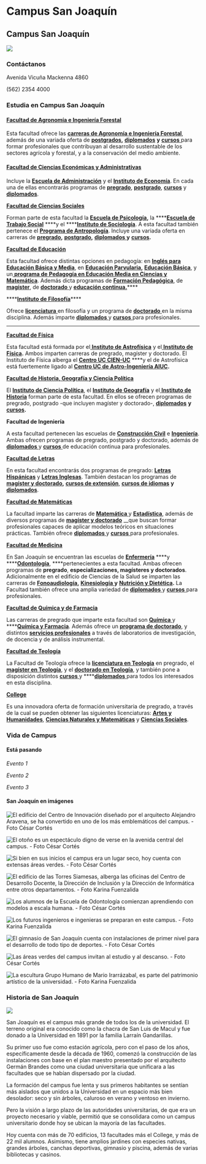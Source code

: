 # Campus San Joaquín

## Campus San Joaquín

![](../../.gitbook/assets/alumnas-caminan-por-san-joaquin-en-dia-de-otono-cesar-cortes.jpg)

### Contáctanos

Avenida Vicuña Mackenna 4860

\(562\) 2354 4000

### Estudia en Campus San Joaquín

#### [Facultad de Agronomía e Ingeniería Forestal](http://agronomia.uc.cl/)

Esta facultad ofrece las [**carreras de Agronomía e Ingeniería Forestal**](http://agronomia.uc.cl/), además de una variada oferta de [**postgrados**](https://postgrado.agronomia.uc.cl/)**,** [**diplomados**](http://www.educacioncontinua.uc.cl/diplomados-por-facultad.php?facultad=4580) **y** [**cursos** ](http://agronomia.uc.cl/educacion-continua/educacion-continua)para formar profesionales que contribuyan al desarrollo sustentable de los sectores agrícola y forestal, y a la conservación del medio ambiente.

#### [Facultad de Ciencias Económicas y Administrativas](http://economiayadministracion.uc.cl/)

Incluye la [**Escuela de Administración**](https://escueladeadministracion.uc.cl/) y el [**Instituto de Economía**](http://economia.uc.cl/). En cada una de ellas encontrarás programas de [**pregrado**](http://economiayadministracion.uc.cl/pregrado/), [**postgrado**](http://economiayadministracion.uc.cl/postgrado/), [**cursos**](http://www.educacioncontinua.uc.cl/cursos-y-seminarios-por-facultad.php?csrf=6b80fff56c940e1e72ec75ac9c4a1f27&facultad=4584) y [**diplomados**](http://www.educacioncontinua.uc.cl/diplomados-por-facultad.php?csrf=83a585e85ec254b87c48dd9ff7d93dc5&facultad=4584).

[**Facultad de Ciencias Sociales**](http://cienciassociales.uc.cl/)

Forman parte de esta facultad la [**Escuela de Psicología**](http://cienciassociales.uc.cl/)**,** la ****[**Escuela de Trabajo Social**](http://trabajosocial.uc.cl/) ****y el ****[**Instituto de Sociología**](http://sociologia.uc.cl/). A esta facultad también pertenece el [**Programa de Antropología**](http://antropologia.uc.cl/). Incluye una variada oferta en carreras de [**pregrado**](http://cienciassociales.uc.cl/Pregrado/pregrado.html)**,** [**postgrado**](http://cienciassociales.uc.cl/Postgrado/postgrado.html)**,** [**diplomados** ](http://www.educacioncontinua.uc.cl/diplomados-por-area-tematica.php?p=7116&csrf=1fbf1033ebd7aaac20eaef5506452bed)**y** [**cursos**](http://www.educacioncontinua.uc.cl/cursos-y-seminarios-por-facultad.php?csrf=7930858778fe71ce6c6eea093c830801&facultad=4585)**.**

 [**Facultad de Educación**](http://educacion.uc.cl)  
  
Esta facultad ofrece distintas opciones en pedagogía: en [**Inglés para Educación Básica y Media**](http://admisionyregistros.uc.cl/futuros-alumnos/admision-via-psu/carreras/1563-carreras-pregrado-ped-ingles), en [**Educación Parvularia**](http://educacion.uc.cl/2015-01-08-21-56-30/pedagogia-en-educacion-parvularia)**,** [**Educación Básica**](http://educacion.uc.cl/2015-01-08-21-56-30/pedagogia-en-educacion-basica), y un[ **programa de** **Pedagogía en Educación Media en Ciencias y Matemática**](http://pedagogiamediaenciencias.uc.cl/). Además dicta programas de [**Formación Pedagógica**](http://educacion.uc.cl/2015-01-08-21-56-30/programa-de-formacion-pedagogica), de [**magíster**](http://educacion.uc.cl/2015-01-08-21-56-40/magister-en-educacion), de [**doctorado** ](http://educacion.uc.cl/2015-01-08-21-56-40/doctorado-en-educacion)y [**educación continua.**](http://www.educacioncontinua.uc.cl/diplomados-por-area-tematica.php?p=7120&csrf=be1a7c0959fc0e3dc0d3f2e51767cd62)\*\*\*\*

\*\*\*\*[**Instituto de Filosofía**](http://filosofia.uc.cl/)\*\*\*\*

Ofrece [**licenciatura** ](http://filosofia.uc.cl/pregrado/licenciatura)en filosofía y un programa de [**doctorado** ](http://filosofia.uc.cl/doctorado/programa-doctorado)en la misma disciplina. Además imparte [**diplomados** ](http://www.educacioncontinua.uc.cl/diplomados-por-facultad.php?csrf=a232f55f04c2b70cc7924a987e843905&facultad=4590)y [**cursos** ](http://www.educacioncontinua.uc.cl/cursos-y-seminarios-por-facultad.php?csrf=a6c5ced8df7bae81a2855315b9fe1cc0&facultad=4590)para profesionales.  
****

[**Facultad de Física**](http://facultadfisica.uc.cl/)  
  
Esta facultad está formada por el[ **Instituto de Astrofísica**](http://astro.uc.cl/) y el[ **Instituto de Física**](http://fisica.uc.cl/)**.** Ambos imparten carreras de pregrado, magíster y doctorado. El Instituto de Física alberga el [**Centro UC CIEN-UC**](http://fisica.uc.cl/centro-cien-uc.html) ****y el de Astrofísica está fuertemente ligado al [**Centro UC de Astro-Ingeniería AIUC**](http://www.aiuc.puc.cl/)**.**

[**Facultad de Historia, Geografía y Ciencia Política**](http://historiageografiaycienciapolitica.uc.cl/)  
  
El [**Instituto de Ciencia Política**](www.cienciapolitica.uc.cl), el [**Instituto de Geografía**](http://historia.uc.cl/) y el[ **Instituto de Historia**](http://historia.uc.cl/) forman parte de esta facultad. En ellos se ofrecen programas de pregrado, postgrado -que incluyen magíster y doctorado-, [**diplomados**](http://www.educacioncontinua.uc.cl/diplomados-por-facultad.php?csrf=f2635d3712743a61c49f107aed98fb45&facultad=4592) **y** [**cursos**](http://www.educacioncontinua.uc.cl/cursos-y-seminarios-por-facultad.php?csrf=666d2a81f884adcd616eb2fc7d306b4c&facultad=4592)**.**

**Facultad de Ingeniería**  
  
A esta facultad pertenecen las escuelas de [**Construcción Civil**](http://construccioncivil.uc.cl/) e [**Ingeniería**](https://www.ing.uc.cl/). Ambas ofrecen programas de pregrado, postgrado y doctorado, además de [**diplomados** ](http://www.educacioncontinua.uc.cl/diplomados-por-facultad.php?csrf=0341327cd1185315ee7b047126ded684&facultad=4593)y [**cursos** ](http://www.educacioncontinua.uc.cl/cursos-y-seminarios-por-facultad.php?csrf=fbf762b808364967b207a6ac39e23a71&facultad=4593)de educación continua para profesionales.

[**Facultad de Letras**](http://letras.uc.cl)  
  
En esta facultad encontrarás dos programas de pregrado: [**Letras Hispánicas**](http://letras.uc.cl/index.php/pregrado/licenciatura-letras-hispanicas) y [**Letras Inglesas**](http://letras.uc.cl/index.php/pregrado/licenciatura-letras-inglesas). También destacan los programas de[ **magíster y doctorado**](http://posgrado.letras.uc.cl/)**,** [**cursos de extensión**](http://extension.letras.uc.cl/index.php/talleres-y-cursos), [**cursos de idiomas**](http://extension.letras.uc.cl/index.php/cursos-de-idiomas) **y** [**diplomados**](http://extension.letras.uc.cl/index.php/diplomados).

[**Facultad de Matemáticas**](http://www.mat.uc.cl/)  
  
La facultad imparte las carreras de [**Matemática** ](https://matematica.uc.cl/)y [**Estadística**](https://estadistica.uc.cl/), además de diversos programas de [**magíster y doctorado**](http://www.mat.uc.cl/programas.html) __que buscan formar profesionales capaces de aplicar modelos teóricos en situaciones prácticas. También ofrece [**diplomados** ](http://www.educacioncontinua.uc.cl/diplomados-por-facultad.php?csrf=22d8b06aca263b603ef07f10d18c7e86&facultad=4596)y [**cursos** ](http://www.educacioncontinua.uc.cl/cursos-y-seminarios-por-facultad.php?csrf=ea5d341cf8f9d9ad978e933e74921041&facultad=4596)para profesionales.

[**Facultad de Medicina**](https://facultadmedicina.uc.cl/)  
  
En San Joaquín se encuentran las escuelas de [**Enfermería**](http://enfermeria.uc.cl/) ****y ****[**Odontología**](http://odontologia.uc.cl/), ****pertenecientes a esta facultad. Ambas ofrecen programas de **pregrado**, **especializaciones, magísteres y doctorados**. Adicionalmente en el edificio de Ciencias de la Salud se imparten las carreras de [**Fonoaudiología**](http://fonoaudiologia.uc.cl/)**,** [**Kinesiología** ](http://kinesiologia.uc.cl/)**y** [**Nutrición y Dietética**](https://nutricion.uc.cl/)**.** La Facultad también ofrece una amplia variedad de [**diplomados** ](http://www.educacioncontinua.uc.cl/diplomados-por-facultad.php?csrf=5afd98bc8c78fcb7f621bf29a6390819&facultad=4598)y [**cursos** ](http://www.educacioncontinua.uc.cl/cursos-y-seminarios-por-facultad.php?csrf=9ddfe4ba1f0329b26656f12cd5609e22&facultad=4598)para profesionales.

[**Facultad de Química y de Farmacia**](http://quimica.uc.cl)  
  
Las carreras de pregrado que imparte esta facultad son [**Química** ](http://quimica.uc.cl/es/quimica)y ****[**Química y Farmacia**](http://quimica.uc.cl/es/quimica-y-farmacia). Además ofrece un [**programa de doctorado**](http://quimica.uc.cl/es/investigacion-y-postgrado/doctorado-en-quimica), y distintos [**servicios profesionales**](http://quimica.uc.cl/es/servicios) a través de laboratorios de investigación, de docencia y de análisis instrumental.

[**Facultad de Teología**](%20http://teologia.uc.cl)  
  
La Facultad de Teología ofrece la [**licenciatura en Teología**](http://teologia.uc.cl/es/licenciatura-en-teologia/licenciatura-en-teologia-1.html) en pregrado, el [**magíster en Teología**](http://teologia.uc.cl/es/magister/magister-1.html), y el [**doctorado en Teología**](http://teologia.uc.cl/es/doctorado/doctorado.html), y también pone a disposición distintos [**cursos** ](http://www.educacioncontinua.uc.cl/cursos-y-seminarios-por-facultad.php?csrf=9b94da63d6e697120ae47d3bf1c4329b&facultad=4595&sub_facultad=&o=4598&programas=todos)y ****[**diplomados** ](http://www.educacioncontinua.uc.cl/diplomados-por-facultad.php?csrf=6928e723784490f4f650786c7d9dc057&facultad=4595)para todos los interesados en esta disciplina.

[**College**](http://college.uc.cl)  
  
Es una innovadora oferta de formación universitaria de pregrado, a través de la cual se pueden obtener las siguientes licenciaturas: [**Artes y Humanidades**](http://college.uc.cl/index.php?option=com_content&view=article&id=105&Itemid=177), [**Ciencias Naturales y Matemáticas**](http://college.uc.cl/index.php?option=com_content&view=article&id=109&Itemid=179) y [**Ciencias Sociales**](http://college.uc.cl/index.php?option=com_content&view=article&id=107&Itemid=181).

### Vida de Campus

#### Está pasando

_Evento 1_

_Evento 2_

_Evento 3_

#### San Joaquín en imágenes

![El edificio del Centro de Innovaci&#xF3;n dise&#xF1;ado por el arquitecto Alejandro Aravena, se ha convertido en uno de los m&#xE1;s emblem&#xE1;ticos del campus. - Foto C&#xE9;sar Cort&#xE9;s](../../.gitbook/assets/centro-innovacion-tra-dia-de-lluvia-cesar-cortes.jpg)

![El oto&#xF1;o es un espect&#xE1;culo digno de verse en la avenida central del campus. - Foto C&#xE9;sar Cort&#xE9;s](../../.gitbook/assets/avenida-central-san-joaquin-otono-cesar-cortes.JPG)

![Si bien en sus inicios el campus era un lugar seco, hoy cuenta con extensas &#xE1;reas verdes. - Foto C&#xE9;sar Cort&#xE9;s](../../.gitbook/assets/primer-dia-otono-san-joaquin-cesar-cortes.jpg)

![El edificio de las Torres Siamesas, alberga las oficinas del Centro de Desarrollo Docente, la Direcci&#xF3;n de Inclusi&#xF3;n y la Direcci&#xF3;n de Inform&#xE1;tica entre otros departamentos. - Foto Karina Fuenzalida](../../.gitbook/assets/edificio-y-centro-dearrollo-docente-san-joaquin-karina-fuenzalida.jpg)

![Los alumnos de la Escuela de Odontolog&#xED;a comienzan aprendiendo con modelos a escala humana. - Foto C&#xE9;sar Cort&#xE9;s](../../.gitbook/assets/modelos-escuela-odontologia-san-joquin-cesar-cortes.jpg)

![Los futuros ingenieros e ingenieras se preparan en este campus. - Foto Karina Fuenzalida](../../.gitbook/assets/futuros-ingenieros-en-el-edificio-de-ciencia-y-tecnologia-karina-fuenzalida.jpg)

![El gimnasio de San Joaqu&#xED;n cuenta con instalaciones de primer nivel para el desarrollo de todo tipo de deportes. - Foto C&#xE9;sar Cort&#xE9;s](../../.gitbook/assets/gimnasio-san-joaquin-desarrollo-deportivo-deportesuc-cesar-cortes.jpg)

![Las &#xE1;reas verdes del campus invitan al estudio y al descanso. - Foto C&#xE9;sar Cort&#xE9;s](../../.gitbook/assets/alumnos-estudian-en-pasto-frente-a-sociologia-san-joaquin-cesar-cortes.jpg)

![La escultura Grupo Humano de Mario Irarr&#xE1;zabal, es parte del patrimonio art&#xED;stico de la universidad. - Foto Karina Fuenzalida](../../.gitbook/assets/fachada-escuela-ingenieria-escultura-grupo-humano-mario-irarrazabal-san-joaquin-karina-fuenzalida.jpg)

### Historia de San Joaquín

![](../../.gitbook/assets/patio-ingenieria-decada-1970.jpg)

San Joaquín es el campus más grande de todos los de la universidad. El terreno original era conocido como la chacra de San Luis de Macul y fue donado a la Universidad en 1891 por la familia Larraín Gandarillas.

Su primer uso fue como estación agrícola, pero con el paso de los años, específicamente desde la década de 1960, comenzó la construcción de las instalaciones con base en el plan maestro presentado por el arquitecto Germán Brandes como una ciudad universitaria que unificara a las facultades que se habían dispersado por la ciudad. 

La formación del campus fue lenta y sus primeros habitantes se sentían más aislados que unidos a la Universidad en un espacio más bien desolador: seco y sin árboles, caluroso en verano y ventoso en invierno. 

Pero la visión a largo plazo de las autoridades universitarias, de que era un proyecto necesario y viable, permitió que se consolidara como un campus universitario donde hoy se ubican la mayoría de las facultades.

​Hoy cuenta con más de 70 edificios, 13 facultades más el College, y más de 22 mil alumnos. Asimismo, tiene amplios jardines con especies nativas, grandes árboles, canchas deportivas, gimnasio y piscina, además de varias bibliotecas y casinos. 

